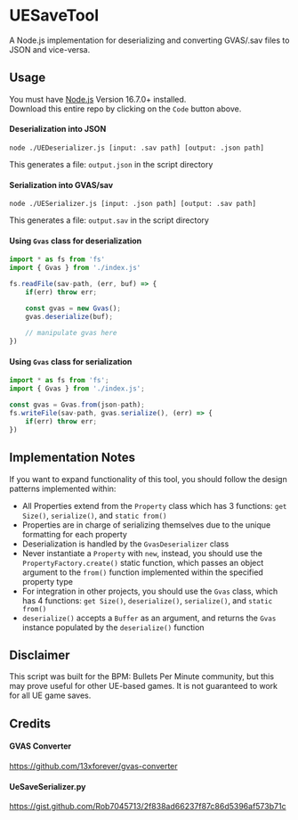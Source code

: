 # UESaveTool

A Node.js implementation for deserializing and converting GVAS/.sav files to JSON and vice-versa.

## Usage
You must have [Node.js](www.nodejs.org) Version 16.7.0+ installed.  
Download this entire repo by clicking on the `Code` button above.


#### Deserialization into JSON
```
node ./UEDeserializer.js [input: .sav path] [output: .json path]
```
This generates a file: `output.json` in the script directory

#### Serialization into GVAS/sav
```
node ./UESerializer.js [input: .json path] [output: .sav path]
```
This generates a file: `output.sav` in the script directory

#### Using `Gvas` class for deserialization
```js
import * as fs from 'fs'
import { Gvas } from './index.js'

fs.readFile(sav-path, (err, buf) => {
    if(err) throw err;

    const gvas = new Gvas();
    gvas.deserialize(buf);
    
    // manipulate gvas here
})
```

#### Using `Gvas` class for serialization
```js
import * as fs from 'fs';
import { Gvas } from './index.js';

const gvas = Gvas.from(json-path);
fs.writeFile(sav-path, gvas.serialize(), (err) => {
    if(err) throw err;
})
```

## Implementation Notes
If you want to expand functionality of this tool, you should follow the design patterns implemented within:
+ All Properties extend from the `Property` class which has 3 functions: `get Size()`, `serialize()`, and `static from()`
+ Properties are in charge of serializing themselves due to the unique formatting for each property
+ Deserialization is handled by the `GvasDeserializer` class
+ Never instantiate a `Property` with `new`, instead, you should use the `PropertyFactory.create()` static function, which passes an object argument to the `from()` function implemented within the specified property type
+ For integration in other projects, you should use the `Gvas` class, which has 4 functions: `get Size()`, `deserialize()`, `serialize()`, and `static from()`
+ `deserialize()` accepts a `Buffer` as an argument, and returns the `Gvas` instance populated by the `deserialize()` function

## Disclaimer
This script was built for the BPM: Bullets Per Minute community, but this may prove useful for other UE-based games. It is not guaranteed to work for all UE game saves.

## Credits
#### GVAS Converter
https://github.com/13xforever/gvas-converter

#### UeSaveSerializer.py
https://gist.github.com/Rob7045713/2f838ad66237f87c86d5396af573b71c

